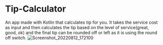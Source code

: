 # Tip-Calculator
An app made with Kotlin that calculates tip for you.
It takes the service cost as input and then calculates the tip based on the level of service(great, good, ok) and the final tip can be rounded off
or left as it is using the round off switch.
![Screenshot_20220812_172100](https://user-images.githubusercontent.com/91522619/184348472-0dbc994f-c566-415e-af98-0979528ff270.png)
